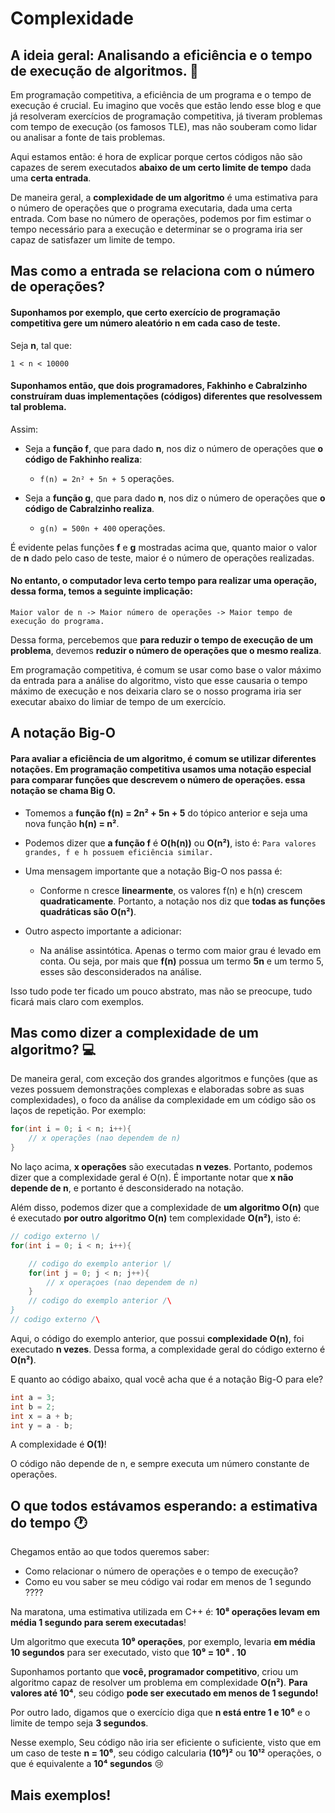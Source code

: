 # Complexidade 

## A ideia geral: Analisando a eficiência e o tempo de execução de algoritmos.  :runner:

Em programação competitiva, a eficiência de um programa e o tempo de execução é crucial. 
Eu imagino que vocês que estão lendo esse blog e que já resolveram exercícios de programação competitiva, já tiveram problemas com tempo 
de execução (os famosos TLE), mas não souberam como lidar ou analisar a fonte de tais problemas.

Aqui estamos então: é hora de explicar porque certos códigos não são capazes de serem executados **abaixo de um certo limite de tempo**
dada uma **certa entrada**.

De maneira geral, a **complexidade de um algoritmo** é uma estimativa para o número de operações que o programa executaria, dada uma certa
entrada. Com base no número de operações, podemos por fim estimar o tempo necessário para a execução e determinar se o programa iria ser
capaz de satisfazer um limite de tempo.

## Mas como a entrada se relaciona com o número de operações?

#### Suponhamos por exemplo, que certo exercício de programação competitiva gere um número aleatório **n** em cada caso de teste.

  Seja **n**, tal que:

    1 < n < 10000

#### Suponhamos então, que dois programadores, Fakhinho e Cabralzinho construíram duas implementações (códigos) diferentes que resolvessem tal problema.

  Assim: 

  - Seja a **função f**, que para dado **n**, nos diz o número de operações que **o código de Fakhinho realiza**:

    - `f(n) = 2n² + 5n + 5` operações.

  - Seja a **função g**, que para dado **n**, nos diz o número de operações que **o código de Cabralzinho realiza**.

    - `g(n) = 500n + 400` operações.
 
  É evidente pelas funções **f** e **g** mostradas acima que, quanto maior o valor de **n** dado pelo caso de teste, maior é o número de operações realizadas.
  
#### No entanto, o computador leva certo tempo para realizar uma operação, dessa forma, temos a seguinte implicação:
  
    Maior valor de n -> Maior número de operações -> Maior tempo de execução do programa.
  
  Dessa forma, percebemos que **para reduzir o tempo de execução de um problema**, devemos **reduzir o número de operações que o mesmo realiza**.
  
  Em programação competitiva, é comum se usar como base o valor máximo da entrada para a análise do algoritmo, visto que esse causaria
  o tempo máximo de execução e nos deixaria claro se o nosso programa iria ser executar abaixo do limiar de tempo de um exercício.
  
## A notação Big-O
  
  #### Para avaliar a eficiência de um algoritmo, é comum se utilizar diferentes notações. Em programação competitiva usamos uma notação especial para comparar funções que descrevem o número de operações. essa notação se chama **Big O**.

  - Tomemos a **função f(n) = 2n² + 5n + 5** do tópico anterior e seja uma nova função **h(n) = n²**.
  
  - Podemos dizer que **a função f** é **O(h(n))** ou **O(n²)**, isto é: `Para valores grandes, f e h possuem eficiência similar.`
  
  - Uma mensagem importante que a notação Big-O nos passa é: 
  
    - Conforme n cresce **linearmente**, os valores f(n) e h(n) crescem **quadraticamente**.
      Portanto, a notação nos diz que **todas as funções quadráticas são O(n²)**.
  
  - Outro aspecto importante a adicionar: 
    
    - Na análise assintótica. Apenas o termo com maior grau é levado em conta. Ou seja, por mais que **f(n)** possua um termo **5n**
      e um termo 5, esses são desconsiderados na análise.
  
  Isso tudo pode ter ficado um pouco abstrato, mas não se preocupe, tudo ficará mais claro com exemplos.
  
## Mas como dizer a complexidade de um algoritmo? :computer:

De maneira geral, com exceção dos grandes algoritmos e funções (que as vezes possuem demonstrações complexas e elaboradas sobre as suas complexidades), o foco da análise da complexidade em um código são os laços de repetição. Por exemplo:

```c++
for(int i = 0; i < n; i++){
    // x operações (nao dependem de n)
}
```

No laço acima, **x operações** são executadas **n vezes**. Portanto, podemos dizer que a complexidade geral é O(n). É importante 
notar que **x não depende de n**, e portanto é desconsiderado na notação.

Além disso, podemos dizer que a complexidade de **um algoritmo O(n)** que é executado **por outro algoritmo O(n)** tem complexidade
**O(n²)**, isto é:

```c++
// codigo externo \/
for(int i = 0; i < n; i++){ 

    // codigo do exemplo anterior \/
    for(int j = 0; j < n; j++){
        // x operaçoes (nao dependem de n)
    }
    // codigo do exemplo anterior /\
}
// codigo externo /\

```
Aqui, o código do exemplo anterior, que possui **complexidade O(n)**, foi executado **n vezes**. Dessa forma, a complexidade geral do código externo é **O(n²)**.

E quanto ao código abaixo, qual você acha que é a notação Big-O para ele?

```c++
int a = 3;
int b = 2;
int x = a + b;
int y = a - b;
```

A complexidade é **O(1)**!

O código não depende de n, e sempre executa um número constante de operações.

## O que todos estávamos esperando: a estimativa do tempo :clock1: 

Chegamos então ao que todos queremos saber:

- Como relacionar o número de operações e o tempo de execução?
- Como eu vou saber se meu código vai rodar em menos de 1 segundo ????

Na maratona, uma estimativa utilizada em C++ é: **10⁸ operações levam em média 1 segundo para serem executadas**!

Um algoritmo que executa **10⁹ operações**, por exemplo, levaria **em média 10 segundos** para ser executado, visto que **10⁹ = 10⁸ . 10**

Suponhamos portanto que **você, programador competitivo**, criou um algoritmo capaz de resolver um problema em complexidade **O(n²)**. **Para valores até 10⁴**, seu código **pode ser executado em menos de 1 segundo!**

Por outro lado, digamos que o exercício diga que **n está entre 1 e 10⁶** e o limite de tempo seja **3 segundos**. 

Nesse exemplo, Seu código não iria ser eficiente o suficiente, visto que em um caso de teste **n = 10⁶**, seu código calcularia **(10⁶)²** ou **10¹²** operações, o que é equivalente a **10⁴ segundos** :cry:

## Mais exemplos!
 

